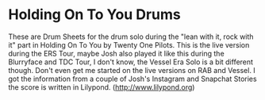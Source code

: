 # Holding On To You Drums
These are Drum Sheets for the drum solo during the "lean with it, rock with it"
part in Holding On To You by Twenty One Pilots. This is the live version during
the ERS Tour, maybe Josh also played it like this during the Blurryface and TDC
Tour, I don't know, the Vessel Era Solo is a bit different though. Don't even
get me started on the live versions on RAB and Vessel. I got the information
from a couple of Josh's Instagram and Snapchat Stories the score is written in
Lilypond. (http://www.lilypond.org)
